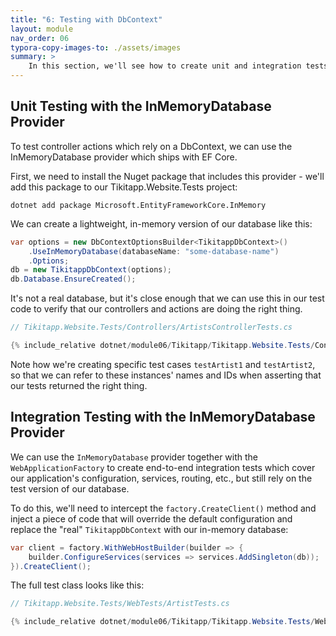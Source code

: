```yaml
---
title: "6: Testing with DbContext"
layout: module
nav_order: 06
typora-copy-images-to: ./assets/images
summary: >
    In this section, we'll see how to create unit and integration tests for controllers and actions that use the DbContext.
---
```


## Unit Testing with the InMemoryDatabase Provider

To test controller actions which rely on a DbContext, we can use the InMemoryDatabase provider which ships with EF Core.

First, we need to install the Nuget package that includes this provider - we'll add this package to our Tikitapp.Website.Tests project:

```
dotnet add package Microsoft.EntityFrameworkCore.InMemory
```

We can create a lightweight, in-memory version of our database like this:

```csharp
var options = new DbContextOptionsBuilder<TikitappDbContext>()
	.UseInMemoryDatabase(databaseName: "some-database-name")
	.Options;
db = new TikitappDbContext(options);
db.Database.EnsureCreated();
```

It's not a real database, but it's close enough that we can use this in our test code to verify that our controllers and actions are doing the right thing.

```csharp
// Tikitapp.Website.Tests/Controllers/ArtistsControllerTests.cs

{% include_relative dotnet/module06/Tikitapp/Tikitapp.Website.Tests/Controllers/ArtistsControllerTests.cs %}
```

Note how we're creating specific test cases `testArtist1` and `testArtist2`, so that we can refer to these instances' names and IDs when asserting that our tests returned the right thing.

## Integration Testing with the InMemoryDatabase Provider

We can use the `InMemoryDatabase` provider together with the `WebApplicationFactory` to create end-to-end integration tests which cover our application's configuration, services, routing, etc., but still rely on the test version of our database.

To do this, we'll need to intercept the `factory.CreateClient()` method and inject a piece of code that will override the default configuration and replace the "real" `TikitappDbContext` with our in-memory database:

```csharp
var client = factory.WithWebHostBuilder(builder => {
	builder.ConfigureServices(services => services.AddSingleton(db));
}).CreateClient();
```

The full test class looks like this:

```csharp
// Tikitapp.Website.Tests/WebTests/ArtistTests.cs

{% include_relative dotnet/module06/Tikitapp/Tikitapp.Website.Tests/WebTests/ArtistsTests.cs %}
```

